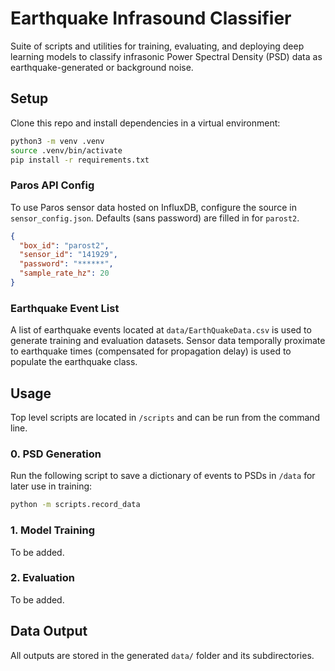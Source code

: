 # Earthquake Infrasound Classifier
Suite of scripts and utilities for training, evaluating, and deploying deep learning models to classify infrasonic Power Spectral Density (PSD) data as earthquake-generated or background noise.

## Setup
Clone this repo and install dependencies in a virtual environment:
```bash
python3 -m venv .venv
source .venv/bin/activate
pip install -r requirements.txt
```
### Paros API Config
To use Paros sensor data hosted on InfluxDB, configure the source in `sensor_config.json`. Defaults (sans password) are filled in for `parost2`.
```json
{
  "box_id": "parost2",
  "sensor_id": "141929",
  "password": "******",
  "sample_rate_hz": 20
}
```

### Earthquake Event List
A list of earthquake events located at `data/EarthQuakeData.csv` is used to generate training and evaluation datasets. Sensor data temporally proximate to earthquake times (compensated for propagation delay) is used to populate the earthquake class.

## Usage
Top level scripts are located in `/scripts` and can be run from the command line.

### 0. PSD Generation
Run the following script to save a dictionary of events to PSDs in `/data` for later use in training:
```bash
python -m scripts.record_data
```

### 1. Model Training
To be added.

### 2. Evaluation
To be added.

## Data Output
All outputs are stored in the generated `data/` folder and its subdirectories.
